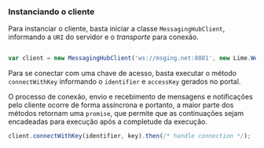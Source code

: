 ### Instanciando o cliente

Para instanciar o cliente, basta iniciar a classe `MessagingHubClient`, informando a `URI` do servidor e o *transporte* para conexão.

```javascript

var client = new MessagingHubClient('ws://msging.net:8081', new Lime.WebSocketTransport());
```

Para se conectar com uma chave de acesso, basta executar o método `connectWithKey` informando o `identifier` e `accessKey` gerados no portal. 

O processo de conexão, envio e recebimento de mensagens e notificações pelo cliente ocorre de forma assíncrona e portanto, a maior parte dos métodos retornam uma `promise`, que permite que as continuações sejam encadeadas para execução após a completude da execução.

```javascript
client.connectWithKey(identifier, key).then(/* handle connection */);
```
